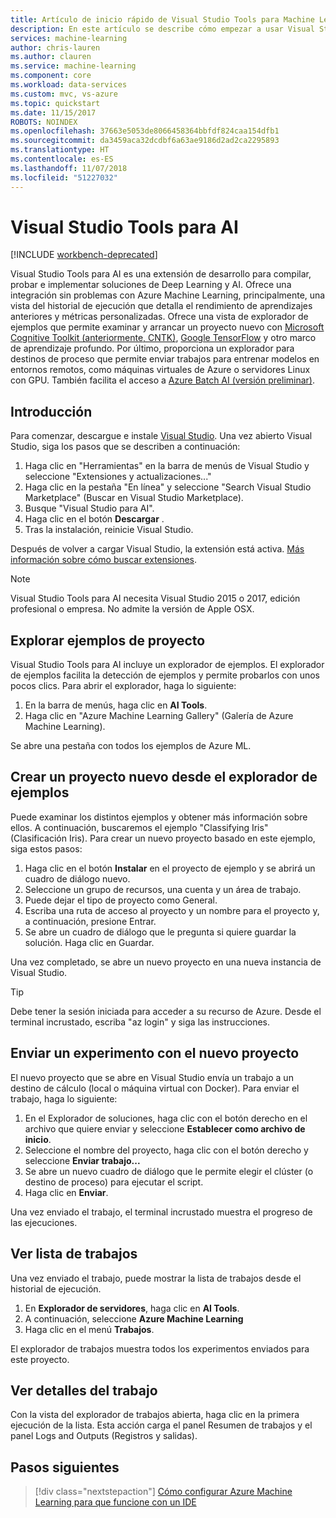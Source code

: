 ```yaml
---
title: Artículo de inicio rápido de Visual Studio Tools para Machine Learning en Azure | Microsoft Docs
description: En este artículo se describe cómo empezar a usar Visual Studio Tools para Machine Learning, desde la creación de un experimento y el entrenamiento de un modelo, hasta la operacionalización de un servicio web.
services: machine-learning
author: chris-lauren
ms.author: clauren
ms.service: machine-learning
ms.component: core
ms.workload: data-services
ms.custom: mvc, vs-azure
ms.topic: quickstart
ms.date: 11/15/2017
ROBOTS: NOINDEX
ms.openlocfilehash: 37663e5053de8066458364bbfdf824caa154dfb1
ms.sourcegitcommit: da3459aca32dcdbf6a63ae9186d2ad2ca2295893
ms.translationtype: HT
ms.contentlocale: es-ES
ms.lasthandoff: 11/07/2018
ms.locfileid: "51227032"
---
```

# <a name="visual-studio-tools-for-ai"></a>Visual Studio Tools para AI

[!INCLUDE [workbench-deprecated](../../../includes/aml-deprecating-preview-2017.md)] 

Visual Studio Tools para AI es una extensión de desarrollo para compilar, probar e implementar soluciones de Deep Learning y AI. Ofrece una integración sin problemas con Azure Machine Learning, principalmente, una vista del historial de ejecución que detalla el rendimiento de aprendizajes anteriores y métricas personalizadas. Ofrece una vista de explorador de ejemplos que permite examinar y arrancar un proyecto nuevo con [Microsoft Cognitive Toolkit (anteriormente, CNTK)](https://www.microsoft.com/cognitive-toolkit), [Google TensorFlow](https://www.tensorflow.org) y otro marco de aprendizaje profundo. Por último, proporciona un explorador para destinos de proceso que permite enviar trabajos para entrenar modelos en entornos remotos, como máquinas virtuales de Azure o servidores Linux con GPU. También facilita el acceso a [Azure Batch AI (versión preliminar)](https://docs.microsoft.com/azure/batch-ai/).
 
## <a name="getting-started"></a>Introducción 
Para comenzar, descargue e instale [Visual Studio](https://www.visualstudio.com/downloads/). Una vez abierto Visual Studio, siga los pasos que se describen a continuación:
1. Haga clic en "Herramientas" en la barra de menús de Visual Studio y seleccione "Extensiones y actualizaciones..."
2. Haga clic en la pestaña "En línea" y seleccione "Search Visual Studio Marketplace" (Buscar en Visual Studio Marketplace).
3. Busque "Visual Studio para AI". 
3. Haga clic en el botón **Descargar** . 
4. Tras la instalación, reinicie Visual Studio. 

Después de volver a cargar Visual Studio, la extensión está activa. [Más información sobre cómo buscar extensiones](https://docs.microsoft.com/visualstudio/ide/finding-and-using-visual-studio-extensions).

> [!NOTE]
> Visual Studio Tools para AI necesita Visual Studio 2015 o 2017, edición profesional o empresa. No admite la versión de Apple OSX. 


## <a name="exploring-project-samples"></a>Explorar ejemplos de proyecto
Visual Studio Tools para AI incluye un explorador de ejemplos. El explorador de ejemplos facilita la detección de ejemplos y permite probarlos con unos pocos clics. Para abrir el explorador, haga lo siguiente:   
1. En la barra de menús, haga clic en **AI Tools**.
2. Haga clic en "Azure Machine Learning Gallery" (Galería de Azure Machine Learning).

Se abre una pestaña con todos los ejemplos de Azure ML.

## <a name="creating-a-new-project-from-the-sample-explorer"></a>Crear un proyecto nuevo desde el explorador de ejemplos 
Puede examinar los distintos ejemplos y obtener más información sobre ellos. A continuación, buscaremos el ejemplo "Classifying Iris" (Clasificación Iris). Para crear un nuevo proyecto basado en este ejemplo, siga estos pasos:
1. Haga clic en el botón **Instalar** en el proyecto de ejemplo y se abrirá un cuadro de diálogo nuevo. 
2. Seleccione un grupo de recursos, una cuenta y un área de trabajo.
3. Puede dejar el tipo de proyecto como General.
4. Escriba una ruta de acceso al proyecto y un nombre para el proyecto y, a continuación, presione Entrar. 
5. Se abre un cuadro de diálogo que le pregunta si quiere guardar la solución. Haga clic en Guardar. 

Una vez completado, se abre un nuevo proyecto en una nueva instancia de Visual Studio. 

> [!TIP]
> Debe tener la sesión iniciada para acceder a su recurso de Azure. Desde el terminal incrustado, escriba "az login" y siga las instrucciones. 

## <a name="submitting-experiment-with-the-new-project"></a>Enviar un experimento con el nuevo proyecto
El nuevo proyecto que se abre en Visual Studio envía un trabajo a un destino de cálculo (local o máquina virtual con Docker).
Para enviar el trabajo, haga lo siguiente: 
1. En el Explorador de soluciones, haga clic con el botón derecho en el archivo que quiere enviar y seleccione **Establecer como archivo de inicio**.
2. Seleccione el nombre del proyecto, haga clic con el botón derecho y seleccione **Enviar trabajo...**
3. Se abre un nuevo cuadro de diálogo que le permite elegir el clúster (o destino de proceso) para ejecutar el script.
4. Haga clic en **Enviar**.

Una vez enviado el trabajo, el terminal incrustado muestra el progreso de las ejecuciones.

## <a name="view-list-of-jobs"></a>Ver lista de trabajos
Una vez enviado el trabajo, puede mostrar la lista de trabajos desde el historial de ejecución.
1. En **Explorador de servidores**, haga clic en **AI Tools**.
2. A continuación, seleccione **Azure Machine Learning**
3. Haga clic en el menú **Trabajos**.

El explorador de trabajos muestra todos los experimentos enviados para este proyecto. 

## <a name="view-job-details"></a>Ver detalles del trabajo
Con la vista del explorador de trabajos abierta, haga clic en la primera ejecución de la lista.
Esta acción carga el panel Resumen de trabajos y el panel Logs and Outputs (Registros y salidas).

## <a name="next-steps"></a>Pasos siguientes
> [!div class="nextstepaction"]
> [Cómo configurar Azure Machine Learning para que funcione con un IDE](./how-to-configure-your-IDE.md)
